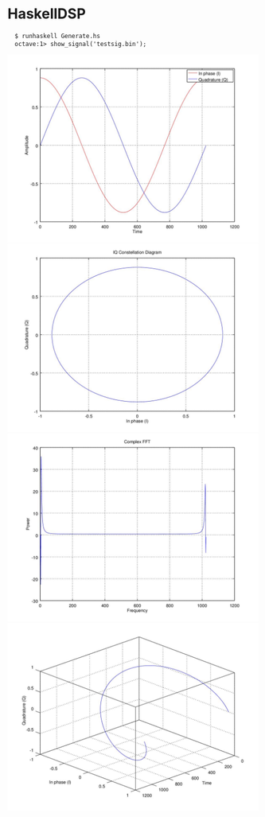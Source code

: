 # HaskellDSP

```
  $ runhaskell Generate.hs
  octave:1> show_signal('testsig.bin');
```

![IQ signals](images/IQsigs.jpg)
![Constellation Diagram](images/constellationplot.jpg)
![FFT plot](images/fft.jpg)
![R^3 plot](images/plot3d.jpg)

